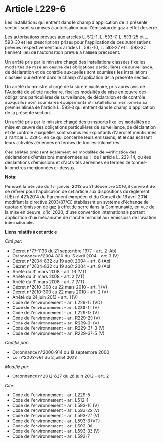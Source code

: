 # Article L229-6

Les installations qui entrent dans le champ d'application de la présente section sont soumises à autorisation pour l'émission
de gaz à effet de serre. 

Les autorisations prévues aux articles L. 512-1, L. 593-7, L. 593-25 et L. 593-30 et les prescriptions prises pour
l'application de ces autorisations prévues respectivement aux articles L. 593-10, L. 593-27 et L. 593-32 tiennent lieu de
l'autorisation prévue à l'alinéa précédent. 

Un arrêté pris par le ministre chargé des installations classées fixe les modalités de mise en oeuvre des obligations
particulières de surveillance, de déclaration et de contrôle auxquelles sont soumises les installations classées qui entrent
dans le champ d'application de la présente section. 

Un arrêté du ministre chargé de la sûreté nucléaire, pris après avis de l'Autorité de sûreté nucléaire, fixe les modalités de
mise en œuvre des obligations particulières de surveillance, de déclaration et de contrôle auxquelles sont soumis les
équipements et installations mentionnés au premier alinéa de l'article L. 593-3 qui entrent dans le champ d'application de la
présente section. 

Un arrêté pris par le ministre chargé des transports fixe les modalités de mise en œuvre des obligations particulières de
surveillance, de déclaration et de contrôle auxquelles sont soumis les exploitants d'aéronef mentionnés à l'article L. 229-5,
en ce qui concerne leurs émissions, et le cas échéant leurs activités aériennes en termes de tonnes-kilomètres. 

Ces arrêtés précisent également les modalités de vérification des déclarations d'émissions mentionnées au III de l'article L.
229-14, ou des déclarations d'émissions et d'activités aériennes en termes de tonnes-kilomètres mentionnées ci-dessus.

**Nota:**

Pendant la période du 1er janvier 2013 au 31 décembre 2016, il convient de se référer pour l'application de cet article aux
dispositions du règlement (UE) n° 421/2014 du Parlement européen et du Conseil du 16 avril 2014 modifiant la directive
2003/87/CE établissant un système d'échange de quotas d'émission de gaz à effet de serre dans la Communauté, en vue de la
mise en oeuvre, d'ici 2020, d'une convention internationale portant application d'un mécanisme de marché mondial aux
émissions de l'aviation internationale.

**Liens relatifs à cet article**

_Cité par_:

  - Décret n°77-1133 du 21 septembre 1977 - art. 2 (Ab)
  - Ordonnance n°2004-330 du 15 avril 2004 - art. 3 (V)
  - Décret n°2004-832 du 19 août 2004 - art. 8 (Ab)
  - Décret n°2004-832 du 19 août 2004 - art. 9 (Ab)
  - Arrêté du 31 mars 2008 - art. 16 (VT)
  - Arrêté du 31 mars 2008 - art. 2 (VT)
  - Arrêté du 31 mars 2008 - art. 7 (VT)
  - Décret n°2010-300 du 22 mars 2010 - art. 1 (V)
  - Décret n°2010-300 du 22 mars 2010 - art. 2 (V)
  - Arrêté du 24 juin 2013 - art. 1 (V)
  - Code de l'environnement - art. L229-12 (VD)
  - Code de l'environnement - art. L229-14 (V)
  - Code de l'environnement - art. L229-18 (V)
  - Code de l'environnement - art. R229-20 (V)
  - Code de l'environnement - art. R229-21 (V)
  - Code de l'environnement - art. R229-37-3 (V)
  - Code de l'environnement - art. R229-37-5 (V)

_Codifié par_:

  - Ordonnance n°2000-914 du 18 septembre 2000
  - Loi n°2003-591 du 2 juillet 2003

_Modifié par_:

  - Ordonnance n°2012-827 du 28 juin 2012 - art. 2

_Cite_:

  - Code de l'environnement - art. L229-5
  - Code de l'environnement - art. L512-1
  - Code de l'environnement - art. L593-10 (V)
  - Code de l'environnement - art. L593-25 (V)
  - Code de l'environnement - art. L593-27 (V)
  - Code de l'environnement - art. L593-3 (VT)
  - Code de l'environnement - art. L593-30
  - Code de l'environnement - art. L593-32 (V)
  - Code de l'environnement - art. L593-7
